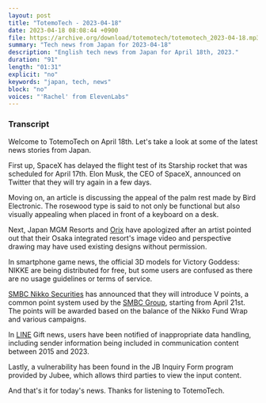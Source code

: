 ```yaml
---
layout: post
title: "TotemoTech - 2023-04-18"
date: 2023-04-18 08:08:44 +0900
file: https://archive.org/download/totemotech/totemotech_2023-04-18.mp3
summary: "Tech news from Japan for 2023-04-18"
description: "English tech news from Japan for April 18th, 2023."
duration: "91"
length: "01:31"
explicit: "no"
keywords: "japan, tech, news"
block: "no"
voices: "'Rachel' from ElevenLabs"
---
```


### Transcript

Welcome to TotemoTech on April 18th. Let's take a look at some of the latest news stories from Japan.

First up, SpaceX has delayed the flight test of its Starship rocket that was scheduled for April 17th. Elon Musk, the CEO of SpaceX, announced on Twitter that they will try again in a few days.

Moving on, an article is discussing the appeal of the palm rest made by Bird Electronic. The rosewood type is said to not only be functional but also visually appealing when placed in front of a keyboard on a desk.

Next, Japan MGM Resorts and [Orix](/companies/orix) have apologized after an artist pointed out that their Osaka integrated resort's image video and perspective drawing may have used existing designs without permission.

In smartphone game news, the official 3D models for Victory Goddess: NIKKE are being distributed for free, but some users are confused as there are no usage guidelines or terms of service.

[SMBC Nikko Securities](/companies/smbc-nikko-securities) has announced that they will introduce V points, a common point system used by the [SMBC Group](/companies/smbc-group), starting from April 21st. The points will be awarded based on the balance of the Nikko Fund Wrap and various campaigns.

In [LINE](/companies/line) Gift news, users have been notified of inappropriate data handling, including sender information being included in communication content between 2015 and 2023.

Lastly, a vulnerability has been found in the JB Inquiry Form program provided by Jubee, which allows third parties to view the input content.

And that's it for today's news. Thanks for listening to TotemoTech.
